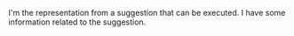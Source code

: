 I'm the representation from a suggestion that can be executed.I have some information related to the suggestion.